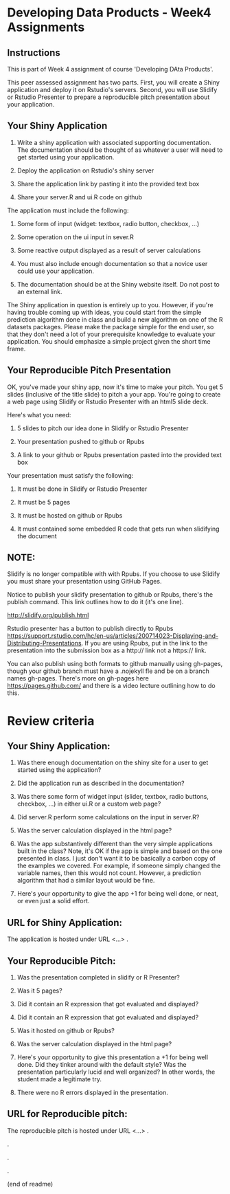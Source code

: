 # Developing Data Products - Week4 Assignments

## Instructions

This is part of Week 4 assignment of course 'Developing DAta Products'.

This peer assessed assignment has two parts. First, you will create a Shiny application and deploy it on Rstudio's servers. Second, you will use Slidify or Rstudio Presenter to prepare a reproducible pitch presentation about your application.

## Your Shiny Application

1. Write a shiny application with associated supporting documentation. The documentation should be thought of as whatever a user will need to get started using your application.

2. Deploy the application on Rstudio's shiny server

3. Share the application link by pasting it into the provided text box

4. Share your server.R and ui.R code on github

The application must include the following:

1. Some form of input (widget: textbox, radio button, checkbox, ...)

2. Some operation on the ui input in sever.R

3. Some reactive output displayed as a result of server calculations

4. You must also include enough documentation so that a novice user could use your application.

5. The documentation should be at the Shiny website itself. Do not post to an external link.

The Shiny application in question is entirely up to you. However, if you're having trouble coming up with ideas, you could start from the simple prediction algorithm done in class and build a new algorithm on one of the R datasets packages. Please make the package simple for the end user, so that they don't need a lot of your prerequisite knowledge to evaluate your application. You should emphasize a simple project given the short time frame.

## Your Reproducible Pitch Presentation

OK, you've made your shiny app, now it's time to make your pitch. You get 5 slides (inclusive of the title slide) to pitch a your app. You're going to create a web page using Slidify or Rstudio Presenter with an html5 slide deck.

Here's what you need:

1. 5 slides to pitch our idea done in Slidify or Rstudio Presenter

2. Your presentation pushed to github or Rpubs

3. A link to your github or Rpubs presentation pasted into the provided text box

Your presentation must satisfy the following:

1. It must be done in Slidify or Rstudio Presenter

2. It must be 5 pages

3. It must be hosted on github or Rpubs

4. It must contained some embedded R code that gets run when slidifying the document

## NOTE: ##
Slidify is no longer compatible with with Rpubs. If you choose to use Slidify you must share your presentation using GitHub Pages.

Notice to publish your slidify presentation to github or Rpubs, there's the publish command. This link outlines how to do it (it's one line).

http://slidify.org/publish.html

Rstudio presenter has a button to publish directly to Rpubs https://support.rstudio.com/hc/en-us/articles/200714023-Displaying-and-Distributing-Presentations. If you are using Rpubs, put in the link to the presentation into the submission box as a http:// link not a https:// link.

You can also publish using both formats to github manually using gh-pages, though your github branch must have a .nojekyll fle and be on a branch names gh-pages. There's more on gh-pages here https://pages.github.com/ and there is a video lecture outlining how to do this.

# Review criteria # 

## Your Shiny Application: ##

1. Was there enough documentation on the shiny site for a user to get started using the application?

2. Did the application run as described in the documentation?

3. Was there some form of widget input (slider, textbox, radio buttons, checkbox, ...) in either ui.R or a custom web page?

4. Did server.R perform some calculations on the input in server.R?

5. Was the server calculation displayed in the html page?

6. Was the app substantively different than the very simple applications built in the class? Note, it's OK if the app is simple and based on the one presented in class. I just don't want it to be basically a carbon copy of the examples we covered. For example, if someone simply changed the variable names, then this would not count. However, a prediction algorithm that had a similar layout would be fine.

7. Here's your opportunity to give the app +1 for being well done, or neat, or even just a solid effort.

## URL for Shiny Application: ##

The application is hosted under URL <...> .

## Your Reproducible Pitch: ##

1. Was the presentation completed in slidify or R Presenter?

2. Was it 5 pages?

3. Did it contain an R expression that got evaluated and displayed?

4. Did it contain an R expression that got evaluated and displayed?

5. Was it hosted on github or Rpubs?

6. Was the server calculation displayed in the html page?

7. Here's your opportunity to give this presentation a +1 for being well done. Did they tinker around with the default style? Was the presentation particularly lucid and well organized? In other words, the student made a legitimate try.

8. There were no R errors displayed in the presentation.

## URL for Reproducible pitch: ##

The reproducible pitch is hosted under URL <...> .

.

.

.

(end of readme)

